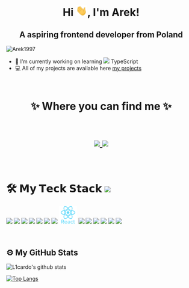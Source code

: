 <h1 align="center">Hi <img src="https://raw.githubusercontent.com/parth-27/parth-27/master/Hi.gif" width="30px">, I'm Arek!</h1>
<h2 align="center">A aspiring frontend developer from Poland</h2>

<p align="left"> <img src="https://komarev.com/ghpvc/?username=Arek1997&label=Profile%20views&color=0e75b6&style=flat" alt="Arek1997" /> </p>


- 🔭 I’m currently working on learning <img height="20px" src="https://raw.githubusercontent.com/rahulbanerjee26/githubAboutMeGenerator/main/icons/typescript.svg"> TypeScript
- 💻 All of my projects are available here [my projects](https://github.com/Arek1997?tab=repositories)
<br/>


<h1 align="center">
✨ Where you can find me ✨
  <p align="center">
  <br/>
  <a href="https://www.linkedin.com/in/arkadiusz-szewczyk-b93b33240/">
    <img src="https://img.shields.io/badge/LinkedIn-%230077B5.svg?&style=flat-square&logo=linkedin&logoColor=white">
  </a>
  
  <a href="https://www.facebook.com/arek.szewczyk97">
    <img src="https://img.shields.io/badge/Facebook-%231877F2.svg?&style=flat-square&logo=facebook&logoColor=white">  
  </a>  
</p>
</h1>

<br/>

<h1 align="left">🛠️ 𝗠𝘆 𝗧𝗲𝗰𝗸 𝗦𝘁𝗮𝗰𝗸 <img src = "https://media2.giphy.com/media/QssGEmpkyEOhBCb7e1/giphy.gif?cid=ecf05e47a0n3gi1bfqntqmob8g9aid1oyj2wr3ds3mg700bl&rid=giphy.gif" width = 32px> </h2>

<img width ='48px' src ='https://raw.githubusercontent.com/rahulbanerjee26/githubAboutMeGenerator/main/icons/html.svg'> </a>
<img width ='48px' src ='https://raw.githubusercontent.com/rahulbanerjee26/githubAboutMeGenerator/main/icons/css.svg'> </a>
<img width ='48px' src ='https://raw.githubusercontent.com/rahulbanerjee26/githubAboutMeGenerator/main/icons/sass.svg'> </a>
<img width ='48px' src ='https://raw.githubusercontent.com/rahulbanerjee26/githubAboutMeGenerator/main/icons/bootstrap.svg'> </a>
<img width ='48px' src ='https://raw.githubusercontent.com/rahulbanerjee26/githubAboutMeGenerator/main/icons/tailwind.svg'> </a>
<img width ='48px' src ='https://raw.githubusercontent.com/rahulbanerjee26/githubAboutMeGenerator/main/icons/javascript.svg'> </a>
<img width ='48px' src ='https://raw.githubusercontent.com/rahulbanerjee26/githubAboutMeGenerator/main/icons/typescript.svg'> </a>
<img width ='48px' src ='https://raw.githubusercontent.com/devicons/devicon/master/icons/react/react-original-wordmark.svg'> </a>
<img width ='48px' src ='https://raw.githubusercontent.com/rahulbanerjee26/githubAboutMeGenerator/main/icons/redux.svg'> </a>
<img width ='48px' src ='https://www.styled-components.com/atom.png'> </a>
<img width ='48px' src ='https://raw.githubusercontent.com/rahulbanerjee26/githubAboutMeGenerator/main/icons/git.svg'> </a>
<img width ='48px' src ='https://raw.githubusercontent.com/rahulbanerjee26/githubAboutMeGenerator/main/icons/firebase.svg'> </a>
<img width ='48px' src ='https://raw.githubusercontent.com/rahulbanerjee26/githubAboutMeGenerator/main/icons/gulp.svg'> </a>
<img width ='48px' src ='https://raw.githubusercontent.com/rahulbanerjee26/githubAboutMeGenerator/main/icons/npm.svg'> </a>


<br>

## ⚙️ My GitHub Stats


![L1cardo's github stats](https://github-readme-stats.vercel.app/api?username=Arek1997&show_icons=true&bg_color=0,000000,130F40&text_color=D3D3D3&title_color=7A7ADB&icon_color=2234AE)

[![Top Langs](https://github-readme-stats.vercel.app/api/top-langs/?username=Arek1997&layout=compact&title_color=7A7ADB&text_color=D3D3D3&bg_color=0,000000,130F40)](https://github.com/Arek1997/github-readme-stats)





